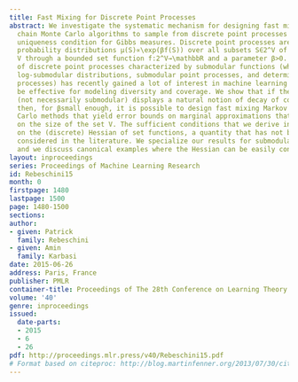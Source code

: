 ```yaml
---
title: Fast Mixing for Discrete Point Processes
abstract: We investigate the systematic mechanism for designing fast mixing Markov
  chain Monte Carlo algorithms to sample from discrete point processes under the Dobrushin
  uniqueness condition for Gibbs measures. Discrete point processes are defined as
  probability distributions μ(S)∝\exp(βf(S)) over all subsets S∈2^V of a finite set
  V through a bounded set function f:2^V→\mathbbR and a parameter β>0. A subclass
  of discrete point processes characterized by submodular functions (which include
  log-submodular distributions, submodular point processes, and determinantal point
  processes) has recently gained a lot of interest in machine learning and shown to
  be effective for modeling diversity and coverage. We show that if the set function
  (not necessarily submodular) displays a natural notion of decay of correlation,
  then, for βsmall enough, it is possible to design fast mixing Markov chain Monte
  Carlo methods that yield error bounds on marginal approximations that do not depend
  on the size of the set V. The sufficient conditions that we derive involve a control
  on the (discrete) Hessian of set functions, a quantity that has not been previously
  considered in the literature. We specialize our results for submodular functions,
  and we discuss canonical examples where the Hessian can be easily controlled.
layout: inproceedings
series: Proceedings of Machine Learning Research
id: Rebeschini15
month: 0
firstpage: 1480
lastpage: 1500
page: 1480-1500
sections: 
author:
- given: Patrick
  family: Rebeschini
- given: Amin
  family: Karbasi
date: 2015-06-26
address: Paris, France
publisher: PMLR
container-title: Proceedings of The 28th Conference on Learning Theory
volume: '40'
genre: inproceedings
issued:
  date-parts:
  - 2015
  - 6
  - 26
pdf: http://proceedings.mlr.press/v40/Rebeschini15.pdf
# Format based on citeproc: http://blog.martinfenner.org/2013/07/30/citeproc-yaml-for-bibliographies/
---
```

